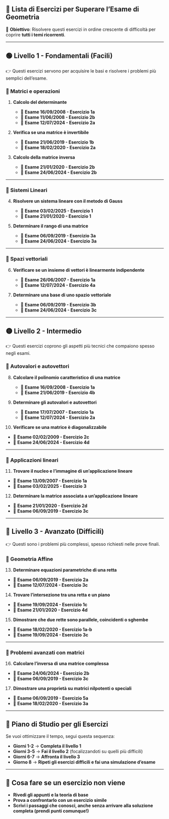 ## **📌 Lista di Esercizi per Superare l’Esame di Geometria**

🚀 **Obiettivo**: Risolvere questi esercizi in ordine crescente di difficoltà per coprire **tutti i temi ricorrenti**.

---

## **🟢 Livello 1 - Fondamentali (Facili)**

👉 Questi esercizi servono per acquisire le basi e risolvere i problemi più semplici dell’esame.

### **📖 Matrici e operazioni**

1. **Calcolo del determinante**
    
    - 📌 **Esame 16/09/2008 - Esercizio 1a**
    - 📌 **Esame 11/06/2008 - Esercizio 2b**
    - 📌 **Esame 12/07/2024 - Esercizio 2a**
2. **Verifica se una matrice è invertibile**
    
    - 📌 **Esame 21/06/2019 - Esercizio 1b**
    - 📌 **Esame 18/02/2020 - Esercizio 2a**
3. **Calcolo della matrice inversa**
    
    - 📌 **Esame 21/01/2020 - Esercizio 2b**
    - 📌 **Esame 24/06/2024 - Esercizio 2b**

---

### **📖 Sistemi Lineari**

4. **Risolvere un sistema lineare con il metodo di Gauss**
    
    - 📌 **Esame 03/02/2025 - Esercizio 1**
    - 📌 **Esame 21/01/2020 - Esercizio 1**
5. **Determinare il rango di una matrice**
    
    - 📌 **Esame 06/09/2019 - Esercizio 3a**
    - 📌 **Esame 24/06/2024 - Esercizio 3a**

---

### **📖 Spazi vettoriali**

6. **Verificare se un insieme di vettori è linearmente indipendente**
    
    - 📌 **Esame 26/06/2007 - Esercizio 1a**
    - 📌 **Esame 12/07/2024 - Esercizio 4a**
7. **Determinare una base di uno spazio vettoriale**
    
    - 📌 **Esame 06/09/2019 - Esercizio 3b**
    - 📌 **Esame 24/06/2024 - Esercizio 3c**

---

## **🟡 Livello 2 - Intermedio**

👉 Questi esercizi coprono gli aspetti più tecnici che compaiono spesso negli esami.

### **📖 Autovalori e autovettori**

8. **Calcolare il polinomio caratteristico di una matrice**
    
    - 📌 **Esame 16/09/2008 - Esercizio 1a**
    - 📌 **Esame 21/06/2019 - Esercizio 4b**

9. **Determinare gli autovalori e autovettori**
    
    - 📌 **Esame 17/07/2007 - Esercizio 1a**
    - 📌 **Esame 12/07/2024 - Esercizio 2a**
10. **Verificare se una matrice è diagonalizzabile**
    

- 📌 **Esame 02/02/2009 - Esercizio 2c**
- 📌 **Esame 24/06/2024 - Esercizio 4d**

---

### **📖 Applicazioni lineari**

11. **Trovare il nucleo e l’immagine di un’applicazione lineare**

- 📌 **Esame 13/09/2007 - Esercizio 1a**
- 📌 **Esame 03/02/2025 - Esercizio 3**

12. **Determinare la matrice associata a un’applicazione lineare**

- 📌 **Esame 21/01/2020 - Esercizio 2d**
- 📌 **Esame 06/09/2019 - Esercizio 3c**

---

## **🔴 Livello 3 - Avanzato (Difficili)**

👉 Questi sono i problemi più complessi, spesso richiesti nelle prove finali.

### **📖 Geometria Affine**

13. **Determinare equazioni parametriche di una retta**

- 📌 **Esame 06/09/2019 - Esercizio 2a**
- 📌 **Esame 12/07/2024 - Esercizio 3c**

14. **Trovare l’intersezione tra una retta e un piano**

- 📌 **Esame 19/09/2024 - Esercizio 1c**
- 📌 **Esame 21/01/2020 - Esercizio 4d**

15. **Dimostrare che due rette sono parallele, coincidenti o sghembe**

- 📌 **Esame 18/02/2020 - Esercizio 1a-b**
- 📌 **Esame 19/09/2024 - Esercizio 3c**

---

### **📖 Problemi avanzati con matrici**

16. **Calcolare l’inversa di una matrice complessa**

- 📌 **Esame 24/06/2024 - Esercizio 2b**
- 📌 **Esame 06/09/2019 - Esercizio 3c**

17. **Dimostrare una proprietà su matrici nilpotenti o speciali**

- 📌 **Esame 06/09/2019 - Esercizio 5a**
- 📌 **Esame 18/02/2020 - Esercizio 3a**

---

## **🎯 Piano di Studio per gli Esercizi**

Se vuoi ottimizzare il tempo, segui questa sequenza:

- **Giorni 1-2** → **Completa il livello 1**
- **Giorni 3-5** → **Fai il livello 2** (focalizzandoti su quelli più difficili)
- **Giorni 6-7** → **Affronta il livello 3**
- **Giorno 8** → **Ripeti gli esercizi difficili e fai una simulazione d’esame**

---

## **📌 Cosa fare se un esercizio non viene**

- **Rivedi gli appunti e la teoria di base**
- **Prova a confrontarlo con un esercizio simile**
- **Scrivi i passaggi che conosci, anche senza arrivare alla soluzione completa (prendi punti comunque!)**